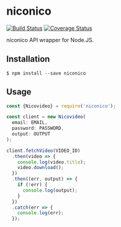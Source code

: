 # niconico

[![Build Status](https://travis-ci.org/uetchy/niconico.svg?branch=master)](https://travis-ci.org/uetchy/niconico) [![Coverage Status](https://coveralls.io/repos/github/uetchy/niconico/badge.svg?branch=master)](https://coveralls.io/github/uetchy/niconico?branch=master)

niconico API wrapper for Node.JS.

## Installation

```console
$ npm install --save niconico
```

## Usage

```js
const {Nicovideo} = require('niconico');

const client = new Nicovideo(
  email: EMAIL,
  password: PASSWORD,
  output: OUTPUT
);

client.fetchVideo(VIDEO_ID)
  .then(video => {
    console.log(video.title);
    video.download();
  })
  .then((err, output) => {
    if (!err) {
      console.log(output);
    }
  })
  .catch(err => {
    console.log(err);
  });
```
